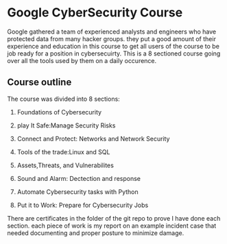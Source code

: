 # Google CyberSecurity Course

Google gathered a team of  experienced analysts and engineers who have protected data from many
hacker groups. they put a good amount of their experience and education in this course to get all users of the course to be job ready for a position in cybersecuirty. This is a 8 sectioned course going over all the tools used by them on a daily occurence.

## Course outline

The course was divided into 8 sections:

1. Foundations of Cybersecurity

2. play It Safe:Manage Security Risks

3. Connect and Protect: Networks and Network Security

4. Tools of the trade:Linux and SQL

5. Assets,Threats, and Vulnerabilites 

6. Sound and Alarm: Dectection and response

7. Automate Cybersecurity tasks with Python

8. Put it to Work: Prepare for Cybersecurity Jobs

There are certificates in the folder of the git repo to prove I have done each section.
each piece of work is my report on an example incident case that needed documenting and
proper posture to minimize damage.

